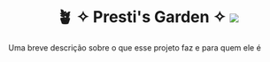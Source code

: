 <div align="center">
<h1>🪴 ✧ Presti's Garden ✧

  <img src="https://i.pinimg.com/564x/83/6e/6b/836e6bdba6666a160138b7bd3d98af17.jpg"/>
</h1>
</div>


<p> Uma breve descrição sobre o que esse projeto faz e para quem ele é </p>



<!--
**prestissimogarden/prestissimogarden** is a ✨ _special_ ✨ repository because its `README.md` (this file) appears on your GitHub profile.

Here are some ideas to get you started:

- 🔭 I’m currently working on ...
- 🌱 I’m currently learning ...
- 👯 I’m looking to collaborate on ...
- 🤔 I’m looking for help with ...
- 💬 Ask me about ...
- 📫 How to reach me: ...
- 😄 Pronouns: ...
- ⚡ Fun fact: ...
-->
